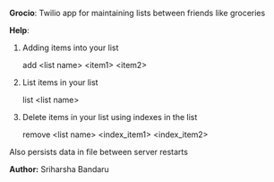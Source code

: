 **Grocio**: Twilio app for maintaining lists between friends
        like groceries

**Help**:
1. Adding items into your list

    add \<list name> \<item1> \<item2>

2. List items in your list

    list \<list name>
    
3. Delete items in your list using indexes in the list

    remove \<list name> \<index_item1> \<index_item2>

Also persists data in file between server restarts

**Author:** Sriharsha Bandaru
